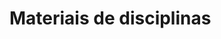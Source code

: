 
<!-- README.md is generated from README.Rmd. Please edit that file -->

# Materiais de disciplinas

